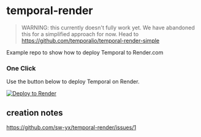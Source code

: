 # temporal-render

> WARNING: this currently doesn't fully work yet. We have abandoned this for a simplified approach for now.
> Head to https://github.com/temporalio/temporal-render-simple

Example repo to show how to deploy Temporal to Render.com

### One Click

Use the button below to deploy Temporal on Render.

[![Deploy to Render](http://render.com/images/deploy-to-render-button.svg)](https://render.com/deploy)

## creation notes

https://github.com/sw-yx/temporal-render/issues/1
